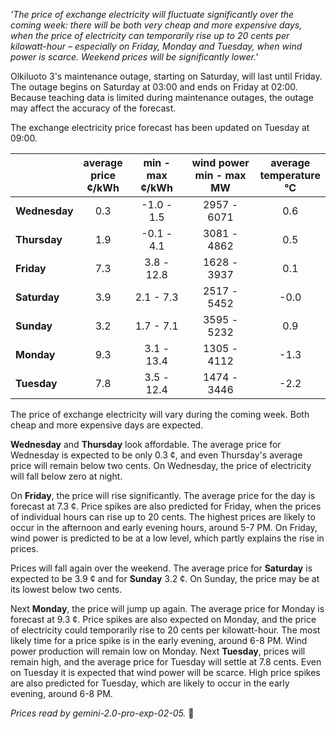*'The price of exchange electricity will fluctuate significantly over the coming week: there will be both very cheap and more expensive days, when the price of electricity can temporarily rise up to 20 cents per kilowatt-hour – especially on Friday, Monday and Tuesday, when wind power is scarce. Weekend prices will be significantly lower.'*

Olkiluoto 3's maintenance outage, starting on Saturday, will last until Friday. The outage begins on Saturday at 03:00 and ends on Friday at 02:00. Because teaching data is limited during maintenance outages, the outage may affect the accuracy of the forecast.

The exchange electricity price forecast has been updated on Tuesday at 09:00.

|   | average<br>price<br>¢/kWh | min - max<br>¢/kWh | wind power<br>min - max<br>MW | average<br>temperature<br>°C |
|:-------------|:----------------:|:----------------:|:-------------:|:-------------:|
| **Wednesday** | 0.3  | -1.0 - 1.5  | 2957 - 6071 | 0.6  |
| **Thursday** | 1.9  | -0.1 - 4.1  | 3081 - 4862 | 0.5  |
| **Friday** | 7.3  | 3.8 - 12.8 | 1628 - 3937 | 0.1  |
| **Saturday** | 3.9  | 2.1 - 7.3  | 2517 - 5452 | -0.0 |
| **Sunday** | 3.2  | 1.7 - 7.1  | 3595 - 5232 | 0.9  |
| **Monday** | 9.3  | 3.1 - 13.4 | 1305 - 4112 | -1.3 |
| **Tuesday** | 7.8 | 3.5 - 12.4  | 1474 - 3446 | -2.2 |

The price of exchange electricity will vary during the coming week. Both cheap and more expensive days are expected.

**Wednesday** and **Thursday** look affordable. The average price for Wednesday is expected to be only 0.3 ¢, and even Thursday's average price will remain below two cents. On Wednesday, the price of electricity will fall below zero at night.

On **Friday**, the price will rise significantly. The average price for the day is forecast at 7.3 ¢. Price spikes are also predicted for Friday, when the prices of individual hours can rise up to 20 cents. The highest prices are likely to occur in the afternoon and early evening hours, around 5-7 PM. On Friday, wind power is predicted to be at a low level, which partly explains the rise in prices.

Prices will fall again over the weekend. The average price for **Saturday** is expected to be 3.9 ¢ and for **Sunday** 3.2 ¢. On Sunday, the price may be at its lowest below two cents.

Next **Monday**, the price will jump up again. The average price for Monday is forecast at 9.3 ¢. Price spikes are also expected on Monday, and the price of electricity could temporarily rise to 20 cents per kilowatt-hour. The most likely time for a price spike is in the early evening, around 6-8 PM. Wind power production will remain low on Monday. Next **Tuesday**, prices will remain high, and the average price for Tuesday will settle at 7.8 cents. Even on Tuesday it is expected that wind power will be scarce. High price spikes are also predicted for Tuesday, which are likely to occur in the early evening, around 6-8 PM.

*Prices read by gemini-2.0-pro-exp-02-05.* 🍃

